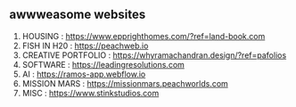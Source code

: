 ## awwweasome websites

1. HOUSING : https://www.epprighthomes.com/?ref=land-book.com
2. FISH IN H20 : https://peachweb.io
3. CREATIVE PORTFOLIO : https://whyramachandran.design/?ref=pafolios
4. SOFTWARE : https://leadingresolutions.com
5. AI : https://ramos-app.webflow.io
6. MISSION MARS : https://missionmars.peachworlds.com
7. MISC : https://www.stinkstudios.com
